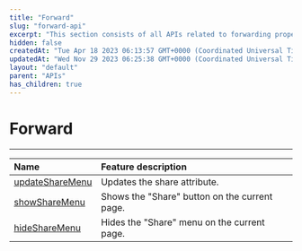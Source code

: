 ```yaml
---
title: "Forward"
slug: "forward-api"
excerpt: "This section consists of all APIs related to forwarding properties in the Mini App."
hidden: false
createdAt: "Tue Apr 18 2023 06:13:57 GMT+0000 (Coordinated Universal Time)"
updatedAt: "Wed Nov 29 2023 06:25:38 GMT+0000 (Coordinated Universal Time)"
layout: "default"
parent: "APIs"
has_children: true
---
```

# Forward 
*** 
| Name                                         | Feature description                           |
| :------------------------------------------- | :-------------------------------------------- |
| [updateShareMenu](doc:update-share-menu-api) | Updates the share attribute.                  |
| [showShareMenu](doc:show-share-menu-api)     | Shows the "Share" button on the current page. |
| [hideShareMenu](doc:hide-share-menu-api)     | Hides the "Share" menu on the current page.   |
